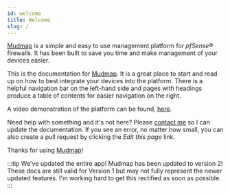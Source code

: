 ```yaml
---
id: welcome 
title: Welcome 
slug: /
---
```


[Mudmap] is a simple and easy to use management platform for *pfSense*®
firewalls. It has been built to save you time and make management of your
devices easier. 

This is the documentation for [Mudmap]. It is a great place to start and read
up on how to best integrate your devices into the platform. There is a helpful
navigation bar on the left-hand side and pages with headings produce a table of 
contents for easier navigation on the right.

A video demonstration of the platform can be found, 
[here](/videos/demo-overview.md).

Need help with something and it's not here? Please [contact me] so I can update
the documentation. If you see an error, no matter how small, you can also 
create a pull request by clicking the *Edit this page* link. 

Thanks for using [Mudmap]!

:::tip We've updated the entire app!
Mudmap has been updated to version 2! These docs are still valid for 
Version 1 but may not fully represent the newer updated features. I'm 
working hard to get this rectified as soon as possible.
:::

[mudmap]: https://mudmap.io/
[contact me]: https://mudmap.io/contact
